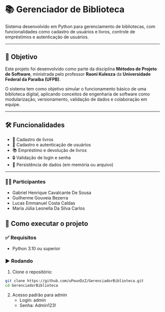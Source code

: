 # 📚 Gerenciador de Biblioteca

Sistema desenvolvido em Python para gerenciamento de bibliotecas, com funcionalidades como cadastro de usuários e livros, controle de empréstimos e autenticação de usuários.

---

## 🎯 Objetivo

Este projeto foi desenvolvido como parte da disciplina **Métodos de Projeto de Software**, ministrada pelo professor **Raoni Kulesza** da **Universidade Federal da Paraíba (UFPB)**.

O sistema tem como objetivo simular o funcionamento básico de uma biblioteca digital, aplicando conceitos de engenharia de software como modularização, versionamento, validação de dados e colaboração em equipe.

---

## 🛠️ Funcionalidades

- 📘 Cadastro de livros
- 👤 Cadastro e autenticação de usuários
- 📚 Empréstimo e devolução de livros
- 🔒 Validação de login e senha
- 💾 Persistência de dados (em memória ou arquivo)

---

### 🧑‍💻 Participantes 

- Gabriel Henrique Cavalcante De Sousa
- Guilherme Gouveia Bezerra
- Lucas Emmanuel Costa Caldas
- Maria Júlia Leonella Da Silva Carlos

## 🚀 Como executar o projeto

### ✅ Requisitos
- Python 3.10 ou superior

### ▶️ Rodando

1. Clone o repositório:
```bash
git clone https://github.com/uPounDzZ/GerenciadorBiblioteca.git
cd GerenciadorBiblioteca
```
2. Acesso padrão para admin
   - Login: admin
   - Senha: Admin123!


